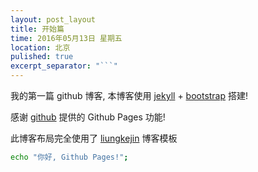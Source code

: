 ```yaml
---
layout: post_layout
title: 开始篇
time: 2016年05月13日 星期五
location: 北京
pulished: true
excerpt_separator: "```"
---
```


我的第一篇 github 博客, 本博客使用 [jekyll](http://jekyll.bootcss.com/) + [bootstrap](http://v3.bootcss.com) 搭建!

感谢 [github](https://github.com) 提供的 Github Pages 功能!

此博客布局完全使用了 [liungkejin](https://liungkejin.github.io/) 博客模板



```bash
echo "你好, Github Pages!";
```
